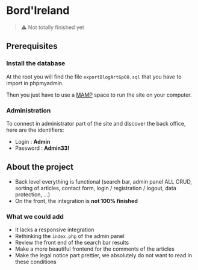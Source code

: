 # Bord'Ireland

> ⚠️ Not totally finished yet

## Prerequisites

### Install the database

At the root you will find the file `exportBlogArtGp08.sql` that you have to import in phpmyadmin.

Then you just have to use a [MAMP](https://www.mamp.info/en/downloads/) space to run the site on your computer.

### Administration

To connect in administrator part of the site and discover the back office, here are the identifiers:

- Login : **Admin**
- Password : **Admin33!**

## About the project

- Back level everything is functional (search bar, admin panel ALL CRUD, sorting of articles, contact form, login / registration / logout, data protection, ...)
- On the front, the integration is **not 100% finished**

### What we could add

- It lacks a responsive integration
- Rethinking the `index.php` of the admin panel
- Review the front end of the search bar results
- Make a more beautiful frontend for the comments of the articles
- Make the legal notice part prettier, we absolutely do not want to read in these conditions
